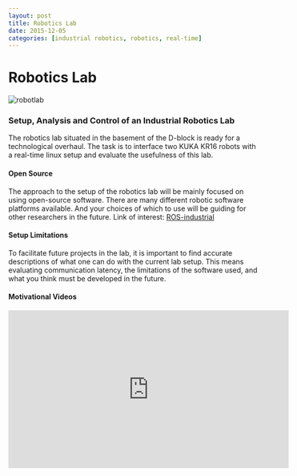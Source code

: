 ```yaml
---
layout: post
title: Robotics Lab
date: 2015-12-05
categories: [industrial robotics, robotics, real-time]
---
```

# Robotics Lab #

![robotlab]({{site.baseurl}}/assets/robotlab1.jpg)

### Setup, Analysis and Control of an Industrial Robotics Lab ###
The robotics lab situated in the basement of the D-block is ready for a technological overhaul. The task is to interface two KUKA KR16 robots with a real-time linux setup and evaluate the usefulness of this lab.

#### Open Source ####
The approach to the setup of the robotics lab will be mainly focused on using open-source software. There are many different robotic software platforms available. And your choices of which to use will be guiding for other researchers in the future. Link of interest: [ROS-industrial](http://rosindustrial.org/)

#### Setup Limitations ####
To facilitate future projects in the lab, it is important to find accurate descriptions of what one can do with the current lab setup. This means evaluating communication latency, the limitations of the software used, and what you think must be developed in the future.


#### Motivational Videos ####
<iframe width="560" height="315" src="https://www.youtube.com/embed/MtzU63GZE5k" frameborder="0" allowfullscreen></iframe>
